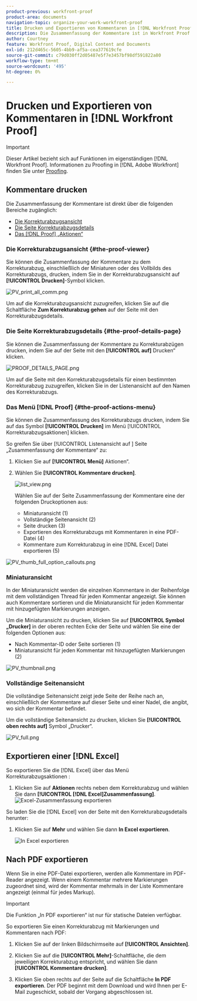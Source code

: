 ```yaml
---
product-previous: workfront-proof
product-area: documents
navigation-topic: organize-your-work-workfront-proof
title: Drucken und Exportieren von Kommentaren in [!DNL Workfront Proof]
description: Die Zusammenfassung der Kommentare ist in Workfront Proof verfügbar.
author: Courtney
feature: Workfront Proof, Digital Content and Documents
exl-id: 212d465c-5605-4bb9-af5a-cea377619cfe
source-git-commit: c79d030ff2d05487e5f7e3457bf98df591822a80
workflow-type: tm+mt
source-wordcount: '495'
ht-degree: 0%

---
```


# Drucken und Exportieren von Kommentaren in [!DNL Workfront Proof]

<!-- Audited: 4/2025 -->

>[!IMPORTANT]
>
>Dieser Artikel bezieht sich auf Funktionen im eigenständigen [!DNL Workfront Proof]. Informationen zu Proofing in [!DNL Adobe Workfront] finden Sie unter [Proofing](../../../review-and-approve-work/proofing/proofing.md).

## Kommentare drucken

Die Zusammenfassung der Kommentare ist direkt über die folgenden Bereiche zugänglich:

* [Die Korrekturabzugsansicht](#the-proof-viewer)
* [Die Seite Korrekturabzugsdetails](#the-proof-details-page)
* [Das  [!DNL Proof]  „Aktionen“](#the-proof-actions-menu)

### Die Korrekturabzugsansicht {#the-proof-viewer}

Sie können die Zusammenfassung der Kommentare zu dem Korrekturabzug, einschließlich der Miniaturen oder des Vollbilds des Korrekturabzugs, drucken, indem Sie in der Korrekturabzugsansicht auf **[!UICONTROL Drucken]**-Symbol klicken.

![PV_print_all_comm.png](assets/pv-print-all-comm-350x158.png)

Um auf die Korrekturabzugsansicht zuzugreifen, klicken Sie auf die Schaltfläche **Zum Korrekturabzug gehen** auf der Seite mit den Korrekturabzugsdetails.

### Die Seite Korrekturabzugsdetails {#the-proof-details-page}

Sie können die Zusammenfassung der Kommentare zu Korrekturabzügen drucken, indem Sie auf der Seite mit den **[!UICONTROL auf]** Drucken“ klicken.

![PROOF_DETAILS_PAGE.png](assets/proof-details-page-350x231.png)

Um auf die Seite mit den Korrekturabzugsdetails für einen bestimmten Korrekturabzug zuzugreifen, klicken Sie in der Listenansicht auf den Namen des Korrekturabzugs.

### Das Menü [!DNL Proof] {#the-proof-actions-menu}

Sie können die Zusammenfassung des Korrekturabzugs drucken, indem Sie auf das Symbol **[!UICONTROL Drucken]** im Menü [!UICONTROL Korrekturabzugsaktionen] klicken.

So greifen Sie über [!UICONTROL  Listenansicht auf ] Seite „Zusammenfassung der Kommentare“ zu:

1. Klicken Sie auf **[!UICONTROL Menü]** Aktionen“.
1. Wählen Sie **[!UICONTROL Kommentare drucken]**.

   ![list_view.png](assets/list-view-350x155.png)

   Wählen Sie auf der Seite Zusammenfassung der Kommentare eine der folgenden Druckoptionen aus:

   * Miniaturansicht (1)
   * Vollständige Seitenansicht (2)
   * Seite drucken (3)
   * Exportieren des Korrekturabzugs mit Kommentaren in eine PDF-Datei (4)
   * Kommentare zum Korrekturabzug in eine [!DNL Excel] Datei exportieren (5)

![PV_thumb_full_option_callouts.png](assets/pv-thumb-full-option-callouts-350x154.png)

### Miniaturansicht

In der Miniaturansicht werden die einzelnen Kommentare in der Reihenfolge mit dem vollständigen Thread für jeden Kommentar angezeigt. Sie können auch Kommentare sortieren und die Miniaturansicht für jeden Kommentar mit hinzugefügten Markierungen anzeigen.

Um die Miniaturansicht zu drucken, klicken Sie auf **[!UICONTROL Symbol „Drucker]** in der oberen rechten Ecke der Seite und wählen Sie eine der folgenden Optionen aus:

* Nach Kommentar-ID oder Seite sortieren (1)
* Miniaturansicht für jeden Kommentar mit hinzugefügten Markierungen (2)

![PV_thumbnail.png](assets/pv-thumbnail-350x290.png)

### Vollständige Seitenansicht

Die vollständige Seitenansicht zeigt jede Seite der Reihe nach an, einschließlich der Kommentare auf dieser Seite und einer Nadel, die angibt, wo sich der Kommentar befindet.

Um die vollständige Seitenansicht zu drucken, klicken Sie **[!UICONTROL oben rechts auf]** Symbol „Drucker“.

![PV_full.png](assets/pv-full-350x347.png)

## Exportieren einer [!DNL Excel]

So exportieren Sie die [!DNL Excel] über das Menü Korrekturabzugsaktionen :

1. Klicken Sie auf **Aktionen** rechts neben dem Korrekturabzug und wählen Sie dann **[!UICONTROL [!DNL Excel]Zusammenfassung]**.
   ![Excel-Zusammenfassung exportieren](assets/excel-summary-option.png)

So laden Sie die [!DNL Excel] von der Seite mit den Korrekturabzugsdetails herunter:

1. Klicken Sie auf **Mehr** und wählen Sie dann **In Excel exportieren**.

   ![In Excel exportieren](assets/export-to-excel.png)

## Nach PDF exportieren

Wenn Sie in eine PDF-Datei exportieren, werden alle Kommentare im PDF-Reader angezeigt. Wenn einem Kommentar mehrere Markierungen zugeordnet sind, wird der Kommentar mehrmals in der Liste Kommentare angezeigt (einmal für jedes Markup).

>[!IMPORTANT]
>
>Die Funktion „In PDF exportieren“ ist nur für statische Dateien verfügbar.

So exportieren Sie einen Korrekturabzug mit Markierungen und Kommentaren nach PDF:

1. Klicken Sie auf der linken Bildschirmseite auf **[!UICONTROL Ansichten]**.
1. Klicken Sie auf die **[!UICONTROL Mehr]**-Schaltfläche, die dem jeweiligen Korrekturabzug entspricht, und wählen Sie dann **[!UICONTROL Kommentare drucken]**.

1. Klicken Sie oben rechts auf der Seite auf die Schaltfläche **In PDF exportieren**. Der PDF beginnt mit dem Download und wird Ihnen per E-Mail zugeschickt, sobald der Vorgang abgeschlossen ist.
